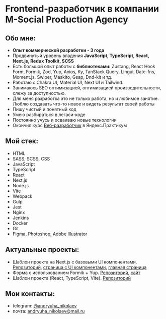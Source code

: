 # Frontend-разработчик в компании M-Social Production Agency

## Обо мне:
+ **Опыт коммерческой разработки - 3 года**
+ Продвинутый уровень владения **JavaScript, TypeScript, React, Next.js, Redux Toolkit, SCSS**
+ Есть большой опыт работы с **библиотеками:** Zustang, React Hook Form, Formik, Zod, Yup, Axios, Ky, TanStack Query, Lingui, Date-fns, Moment.js, Swiper,  Maskito, Gsap, Dnd-kit  и тд.
+ Работаю с Chakra UI, Material UI, Next UI и Tailwind.
+ Занимаюсь SEO оптимизацией, оптимизацией производительности, слежу за доступностью.
+ Для меня разработка это не только работа, но и любимое занятие. Люблю создавать что-то новое и видеть результат своей работы
+ Пишу чистый и понятный код
+ Умею разбираться в легаси-коде
+ Постоянно учусь и осваиваю новые технологии
+ Окончил курс [Веб-разработчик](https://practicum.yandex.ru/web/) в Яндекс.Практикум

## Мой стек:
+ HTML
+ SASS, SCSS, CSS
+ JavaScript
+ TypeScript
+ React
+ Next.js
+ Node.js
+ Vite
+ Webpack
+ Gulp
+ Jest
+ Nginx
+ Jenkins
+ Docker
+ Git
+ Figma, Photoshop, Adobe Illustrator

## Актуальные проекты:
+ Шаблон проекта на Next.js с базовыми UI компонентами. [Репозиторий](https://github.com/Andryuha-Nikolaev/next-js-template), [страница с UI компонентами](https://next-js-template-bice.vercel.app/test), [главная страница](https://next-js-template-bice.vercel.app/)
+ Форма с использованием Formik + Yup. [Репозиторий](https://github.com/Andryuha-Nikolaev/formik-yup-form), [сайт](https://formik-yup-form-beta.vercel.app/)
+ Шаблон проекта (React, TypeScript, Vite). [Репозиторий](https://github.com/Andryuha-Nikolaev/react-vite-ts-template)

## Мои контакты:
+ telegram: [@andryuha_nikolaev](https://t.me/andryuha_nikolaev)
+ почта: andryuha_nikolaev@mail.ru
